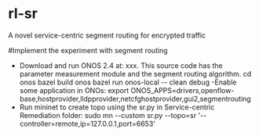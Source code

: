 # rl-sr
A novel service-centric segment routing for encrypted traffic

#Implement the experiment with segment routing

- Download and run ONOS 2.4 at: xxx. This source code has the parameter measurement module and the segment routing algorithm.
cd onos
bazel build onos
bazel run onos-local -- clean debug
-Enable some application in ONOs:
export ONOS_APPS=drivers,openflow-base,hostprovider,lldpprovider,netcfghostprovider,gui2,segmentrouting
- Run mininet to create topo using the sr.py in Service-centric Remediation folder:
sudo mn --custom sr.py --topo=sr '--controller=remote,ip=127.0.0.1,port=6653'

